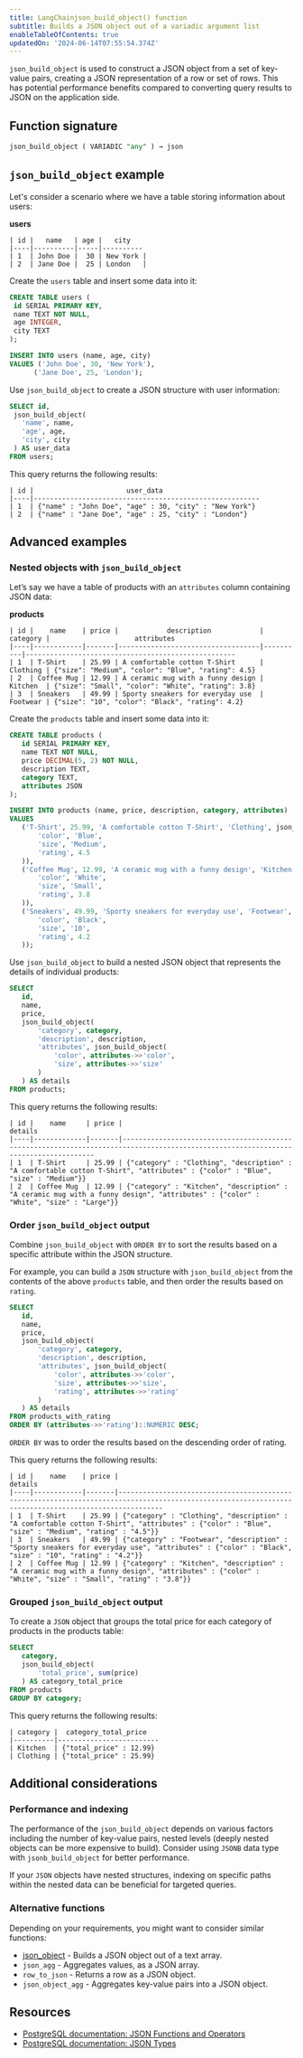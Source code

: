 ```yaml
---
title: LangChainjson_build_object() function
subtitle: Builds a JSON object out of a variadic argument list
enableTableOfContents: true
updatedOn: '2024-06-14T07:55:54.374Z'
---
```


`json_build_object` is used to construct a JSON object from a set of key-value pairs, creating a JSON representation of a row or set of rows. This has potential performance benefits compared to converting query results to JSON on the application side.

<CTA />

## Function signature

```sql
json_build_object ( VARIADIC "any" ) → json
```

## `json_build_object` example

Let's consider a scenario where we have a table storing information about users:

**users**

```text
| id |   name   | age |   city
|----|----------|-----|----------
| 1  | John Doe |  30 | New York |
| 2  | Jane Doe |  25 | London   |
```

Create the `users` table and insert some data into it:

```sql
CREATE TABLE users (
 id SERIAL PRIMARY KEY,
 name TEXT NOT NULL,
 age INTEGER,
 city TEXT
);

INSERT INTO users (name, age, city)
VALUES ('John Doe', 30, 'New York'),
      ('Jane Doe', 25, 'London');
```

Use `json_build_object` to create a JSON structure with user information:

```sql
SELECT id,
 json_build_object(
   'name', name,
   'age', age,
   'city', city
 ) AS user_data
FROM users;
```

This query returns the following results:

```text
| id |                       user_data
|----|--------------------------------------------------------
| 1  | {"name" : "John Doe", "age" : 30, "city" : "New York"}
| 2  | {"name" : "Jane Doe", "age" : 25, "city" : "London"}
```

## Advanced examples

### Nested objects with `json_build_object`

Let’s say we have a table of products with an `attributes` column containing JSON data:

**products**

```text
| id |    name    | price |            description            | category |                     attributes
|----|------------|-------|-----------------------------------|----------|----------------------------------------------------
| 1  | T-Shirt    | 25.99 | A comfortable cotton T-Shirt      | Clothing | {"size": "Medium", "color": "Blue", "rating": 4.5}
| 2  | Coffee Mug | 12.99 | A ceramic mug with a funny design | Kitchen  | {"size": "Small", "color": "White", "rating": 3.8}
| 3  | Sneakers   | 49.99 | Sporty sneakers for everyday use  | Footwear | {"size": "10", "color": "Black", "rating": 4.2}
```

Create the `products` table and insert some data into it:

```sql
CREATE TABLE products (
   id SERIAL PRIMARY KEY,
   name TEXT NOT NULL,
   price DECIMAL(5, 2) NOT NULL,
   description TEXT,
   category TEXT,
   attributes JSON
);

INSERT INTO products (name, price, description, category, attributes)
VALUES
   ('T-Shirt', 25.99, 'A comfortable cotton T-Shirt', 'Clothing', json_build_object(
       'color', 'Blue',
       'size', 'Medium',
       'rating', 4.5
   )),
   ('Coffee Mug', 12.99, 'A ceramic mug with a funny design', 'Kitchen', json_build_object(
       'color', 'White',
       'size', 'Small',
       'rating', 3.8
   )),
   ('Sneakers', 49.99, 'Sporty sneakers for everyday use', 'Footwear', json_build_object(
       'color', 'Black',
       'size', '10',
       'rating', 4.2
   ));
```

Use `json_build_object` to build a nested JSON object that represents the details of individual products:

```sql
SELECT
   id,
   name,
   price,
   json_build_object(
       'category', category,
       'description', description,
       'attributes', json_build_object(
           'color', attributes->>'color',
           'size', attributes->>'size'
       )
   ) AS details
FROM products;
```

This query returns the following results:

```text
| id |    name     | price |                                                               details
|----|-------------|-------|-------------------------------------------------------------------------------------------------------------------------------------
| 1  | T-Shirt     | 25.99 | {"category" : "Clothing", "description" : "A comfortable cotton T-Shirt", "attributes" : {"color" : "Blue", "size" : "Medium"}}
| 2  | Coffee Mug  | 12.99 | {"category" : "Kitchen", "description" : "A ceramic mug with a funny design", "attributes" : {"color" : "White", "size" : "Large"}}
```

### Order `json_build_object` output

Combine `json_build_object` with `ORDER BY` to sort the results based on a specific attribute within the JSON structure.

For example, you can build a `JSON` structure with `json_build_object` from the contents of the above `products` table, and then order the results based on `rating`.

```sql
SELECT
   id,
   name,
   price,
   json_build_object(
       'category', category,
       'description', description,
       'attributes', json_build_object(
           'color', attributes->>'color',
           'size', attributes->>'size',
           'rating', attributes->>'rating'
       )
   ) AS details
FROM products_with_rating
ORDER BY (attributes->>'rating')::NUMERIC DESC;
```

`ORDER BY` was to order the results based on the descending order of rating.

This query returns the following results:

```text
| id |    name    | price |                                                                        details
|----|------------|-------|-------------------------------------------------------------------------------------------------------------------------------------------------------
| 1  | T-Shirt    | 25.99 | {"category" : "Clothing", "description" : "A comfortable cotton T-Shirt", "attributes" : {"color" : "Blue", "size" : "Medium", "rating" : "4.5"}}
| 3  | Sneakers   | 49.99 | {"category" : "Footwear", "description" : "Sporty sneakers for everyday use", "attributes" : {"color" : "Black", "size" : "10", "rating" : "4.2"}}
| 2  | Coffee Mug | 12.99 | {"category" : "Kitchen", "description" : "A ceramic mug with a funny design", "attributes" : {"color" : "White", "size" : "Small", "rating" : "3.8"}}
```

### Grouped `json_build_object` output

To create a `JSON` object that groups the total price for each category of products in the products table:

```sql
SELECT
   category,
   json_build_object(
       'total_price', sum(price)
   ) AS category_total_price
FROM products
GROUP BY category;
```

This query returns the following results:

```text
| category |  category_total_price
|----------|-------------------------
| Kitchen  | {"total_price" : 12.99}
| Clothing | {"total_price" : 25.99}
```

## Additional considerations

### Performance and indexing

The performance of the `json_build_object` depends on various factors including the number of key-value pairs, nested levels (deeply nested objects can be more expensive to build). Consider using `JSONB` data type with `jsonb_build_object` for better performance.

If your `JSON` objects have nested structures, indexing on specific paths within the nested data can be beneficial for targeted queries.

### Alternative functions

Depending on your requirements, you might want to consider similar functions:

- [json_object](/docs/functions/json_object) - Builds a JSON object out of a text array.
- `json_agg` - Aggregates values, as a JSON array.
- `row_to_json` - Returns a row as a JSON object.
- `json_object_agg` - Aggregates key-value pairs into a JSON object.

## Resources

- [PostgreSQL documentation: JSON Functions and Operators](https://www.postgresql.org/docs/current/functions-json.html)
- [PostgreSQL documentation: JSON Types](https://www.postgresql.org/docs/current/datatype-json.html)
